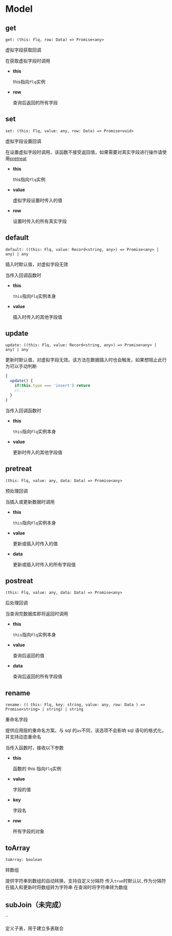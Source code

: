 # Model

## get

`get: (this: Flq, row: Data) => Promise<any>`

虚拟字段获取回调

在获取虚拟字段时调用

- **this**

  this指向`flq`实例

- **row**

  查询后返回的所有字段

## set

`set: (this: Flq, value: any, row: Data) => Promise<void>`

虚拟字段设置回调

在设置虚拟字段时调用，该函数不接受返回值，如果需要对真实字段进行操作请使用[pretreat](#pretreat)

- **this**

  this指向`flq`实例

- **value**

  虚拟字段设置时传入的值

- **row**

  设置时传入的所有真实字段

## default

`default: ((this: Flq, value: Record<string, any>) => Promise<any> | any) | any`

插入时默认值，对虚拟字段无效

当传入回调函数时

- **this**

  `this`指向`Flq`实例本身

- **value**

  插入时传入的其他字段值

## update

`update: ((this: Flq, value: Record<string, any>) => Promise<any> | any) | any`

更新时默认值，对虚拟字段无效。该方法在数据插入时也会触发，如果想阻止此行为可以手动判断

```js
{
  update() {
    if(this.type === 'insert') return
    //...
  }
}
```

当传入回调函数时

- **this**

  `this`指向`Flq`实例本身

- **value**

  更新时传入的其他字段值

## pretreat

`(this: Flq, value: any, data: Data) => Promise<any>`

预处理回调

当插入或更新数据时调用

- **this**

  `this`指向`Flq`实例本身

- **value**

  更新或插入时传入的值

- **data**

  更新或插入时传入的所有字段值

## postreat

`(this: Flq, value: any, data: Data) => Promise<any>`

后处理回调

当查询完数据库即将返回时调用

- **this**

  `this`指向`Flq`实例本身

- **value**

  查询后返回的值

- **data**

  查询后返回的所有字段值

## rename

`rename: (( this: Flq, key: string, value: any, row: Data ) => Promise<string> | string) | string`

重命名字段

提供应用层的重命名方案。与 sql 的`as`不同，该选项不会影响 sql 语句的格式化，并支持动态重命名

当传入函数时，接收以下参数

- **this**

  函数的 this 指向`Flq`实例

- **value**

  字段的值

- **key**

  字段名

- **row**

  所有字段的对象

## toArray

`toArray: boolean`

转数组

提供字符串到数组的自动转换，支持自定义分隔符
传入`true`时默认以`,`作为分隔符
在插入和更新时将数组转为字符串
在查询时将字符串转为数组

## subJoin（未完成）

``

定义子表，用于建立多表联合
